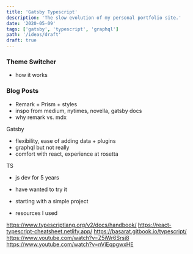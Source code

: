 ```yaml
---
title: 'Gatsby Typescript'
description: 'The slow evolution of my personal portfolio site.'
date: '2020-05-09'
tags: ['gatsby', 'typescript', 'graphql']
path: '/ideas/draft'
draft: true
---
```


### Theme Switcher

- how it works

### Blog Posts

- Remark + Prism + styles
- inspo from medium, nytimes, novella, gatsby docs
- why remark vs. mdx

Gatsby

- flexibility, ease of adding data + plugins
- graphql but not really
- comfort with react, experience at rosetta

TS

- js dev for 5 years
- have wanted to try it
- starting with a simple project

- resources I used

https://www.typescriptlang.org/v2/docs/handbook/
https://react-typescript-cheatsheet.netlify.app/
https://basarat.gitbook.io/typescript/
https://www.youtube.com/watch?v=Z5iWr6Srsj8
https://www.youtube.com/watch?v=nViEqpgwxHE
